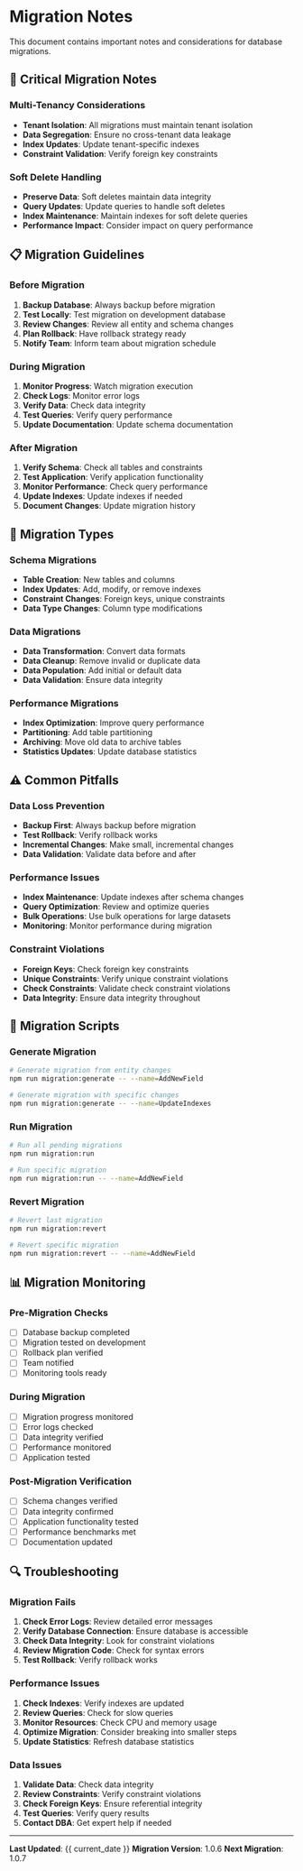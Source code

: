 # Migration Notes

This document contains important notes and considerations for database migrations.

## 🚨 Critical Migration Notes

### **Multi-Tenancy Considerations**
- **Tenant Isolation**: All migrations must maintain tenant isolation
- **Data Segregation**: Ensure no cross-tenant data leakage
- **Index Updates**: Update tenant-specific indexes
- **Constraint Validation**: Verify foreign key constraints

### **Soft Delete Handling**
- **Preserve Data**: Soft deletes maintain data integrity
- **Query Updates**: Update queries to handle soft deletes
- **Index Maintenance**: Maintain indexes for soft delete queries
- **Performance Impact**: Consider impact on query performance

## 📋 Migration Guidelines

### **Before Migration**
1. **Backup Database**: Always backup before migration
2. **Test Locally**: Test migration on development database
3. **Review Changes**: Review all entity and schema changes
4. **Plan Rollback**: Have rollback strategy ready
5. **Notify Team**: Inform team about migration schedule

### **During Migration**
1. **Monitor Progress**: Watch migration execution
2. **Check Logs**: Monitor error logs
3. **Verify Data**: Check data integrity
4. **Test Queries**: Verify query performance
5. **Update Documentation**: Update schema documentation

### **After Migration**
1. **Verify Schema**: Check all tables and constraints
2. **Test Application**: Verify application functionality
3. **Monitor Performance**: Check query performance
4. **Update Indexes**: Update indexes if needed
5. **Document Changes**: Update migration history

## 🔧 Migration Types

### **Schema Migrations**
- **Table Creation**: New tables and columns
- **Index Updates**: Add, modify, or remove indexes
- **Constraint Changes**: Foreign keys, unique constraints
- **Data Type Changes**: Column type modifications

### **Data Migrations**
- **Data Transformation**: Convert data formats
- **Data Cleanup**: Remove invalid or duplicate data
- **Data Population**: Add initial or default data
- **Data Validation**: Ensure data integrity

### **Performance Migrations**
- **Index Optimization**: Improve query performance
- **Partitioning**: Add table partitioning
- **Archiving**: Move old data to archive tables
- **Statistics Updates**: Update database statistics

## ⚠️ Common Pitfalls

### **Data Loss Prevention**
- **Backup First**: Always backup before migration
- **Test Rollback**: Verify rollback works
- **Incremental Changes**: Make small, incremental changes
- **Data Validation**: Validate data before and after

### **Performance Issues**
- **Index Maintenance**: Update indexes after schema changes
- **Query Optimization**: Review and optimize queries
- **Bulk Operations**: Use bulk operations for large datasets
- **Monitoring**: Monitor performance during migration

### **Constraint Violations**
- **Foreign Keys**: Check foreign key constraints
- **Unique Constraints**: Verify unique constraint violations
- **Check Constraints**: Validate check constraint violations
- **Data Integrity**: Ensure data integrity throughout

## 🚀 Migration Scripts

### **Generate Migration**
```bash
# Generate migration from entity changes
npm run migration:generate -- --name=AddNewField

# Generate migration with specific changes
npm run migration:generate -- --name=UpdateIndexes
```

### **Run Migration**
```bash
# Run all pending migrations
npm run migration:run

# Run specific migration
npm run migration:run -- --name=AddNewField
```

### **Revert Migration**
```bash
# Revert last migration
npm run migration:revert

# Revert specific migration
npm run migration:revert -- --name=AddNewField
```

## 📊 Migration Monitoring

### **Pre-Migration Checks**
- [ ] Database backup completed
- [ ] Migration tested on development
- [ ] Rollback plan verified
- [ ] Team notified
- [ ] Monitoring tools ready

### **During Migration**
- [ ] Migration progress monitored
- [ ] Error logs checked
- [ ] Data integrity verified
- [ ] Performance monitored
- [ ] Application tested

### **Post-Migration Verification**
- [ ] Schema changes verified
- [ ] Data integrity confirmed
- [ ] Application functionality tested
- [ ] Performance benchmarks met
- [ ] Documentation updated

## 🔍 Troubleshooting

### **Migration Fails**
1. **Check Error Logs**: Review detailed error messages
2. **Verify Database Connection**: Ensure database is accessible
3. **Check Data Integrity**: Look for constraint violations
4. **Review Migration Code**: Check for syntax errors
5. **Test Rollback**: Verify rollback works

### **Performance Issues**
1. **Check Indexes**: Verify indexes are updated
2. **Review Queries**: Check for slow queries
3. **Monitor Resources**: Check CPU and memory usage
4. **Optimize Migration**: Consider breaking into smaller steps
5. **Update Statistics**: Refresh database statistics

### **Data Issues**
1. **Validate Data**: Check data integrity
2. **Review Constraints**: Verify constraint violations
3. **Check Foreign Keys**: Ensure referential integrity
4. **Test Queries**: Verify query results
5. **Contact DBA**: Get expert help if needed

---

**Last Updated**: {{ current_date }}
**Migration Version**: 1.0.6
**Next Migration**: 1.0.7
